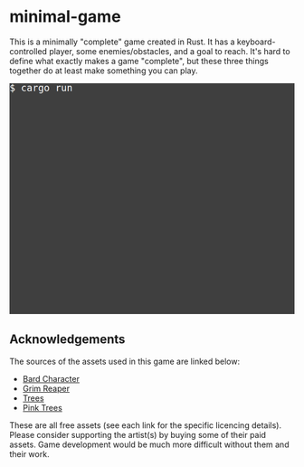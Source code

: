 # minimal-game

This is a minimally "complete" game created in Rust. It has a
keyboard-controlled player, some enemies/obstacles, and a goal to reach. It's
hard to define what exactly makes a game "complete", but these three things
together do at least make something you can play.

![Minimal Rust Game](preview.gif)

## Acknowledgements

The sources of the assets used in this game are linked below:

* [Bard Character](http://finalbossblues.com/timefantasy/freebies/bard-character-with-animations/)
* [Grim Reaper](http://finalbossblues.com/timefantasy/freebies/grim-reaper-sprites/)
* [Trees](http://finalbossblues.com/timefantasy/freebies/more-trees/)
* [Pink Trees](http://finalbossblues.com/timefantasy/freebies/pink-trees/)

These are all free assets (see each link for the specific licencing details).
Please consider supporting the artist(s) by buying some of their paid assets.
Game development would be much more difficult without them and their work.

